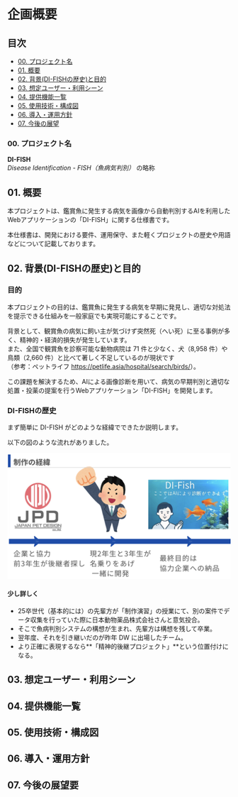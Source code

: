 # 企画概要

## **目次**

- [00. プロジェクト名](#00-プロジェクト名)
- [01. 概要](#01-概要)
- [02. 背景(DI-FISHの歴史)と目的](#02-背景di-fishの歴史と目的)
- [03. 想定ユーザー・利用シーン](#03-想定ユーザー利用シーン)
- [04. 提供機能一覧](#04-提供機能一覧)
- [05. 使用技術・構成図](#05-使用技術構成図)
- [06. 導入・運用方針](#06-導入運用方針)
- [07. 今後の展望](#07-今後の展望)

### **00. プロジェクト名**

**DI-FISH**  
*Disease Identification - FISH（魚病気判別）* の略称

## **01. 概要**
本プロジェクトは、鑑賞魚に発生する病気を画像から自動判別するAIを利用したWebアプリケーションの「DI-FISH」に関する仕様書です。  

本仕様書は、開発における要件、運用保守、また軽くプロジェクトの歴史や用語などについて記載しております。

## **02. 背景(DI-FISHの歴史)と目的**

### **目的**

本プロジェクトの目的は、鑑賞魚に発生する病気を早期に発見し、適切な対処法を提示できる仕組みを一般家庭でも実現可能にすることです。

背景として、観賞魚の病気に飼い主が気づけず突然死（へい死）に至る事例が多く、精神的・経済的損失が発生しています。  
また、全国で観賞魚を診察可能な動物病院は 71 件と少なく、犬（8,958 件）や鳥類（2,660 件）と比べて著しく不足しているのが現状です  
（参考：ペットライフ <https://petlife.asia/hospital/search/birds/>）。

この課題を解決するため、AIによる画像診断を用いて、病気の早期判別と適切な処置・投薬の提案を行うWebアプリケーション「DI-FISH」を開発します。

### **DI-FISHの歴史**

まず簡単に DI-FISH がどのような経緯でできたか説明します。

以下の図のような流れがありました。

![alt text](assets/pictures/image.png)

#### 少し詳しく

- 25卒世代（基本的には）の先輩方が「制作演習」の授業にて、別の案件でデータ収集を行っていた際に日本動物薬品株式会社さんと意気投合。
- そこで魚病判別システムの構想が生まれ、先輩方は構想を残して卒業。
- 翌年度、それを引き継いだのが昨年 DW に出場したチーム。
- より正確に表現するなら**「精神的後継プロジェクト」**という位置付けになる。

## **03. 想定ユーザー・利用シーン**

## **04. 提供機能一覧**

## **05. 使用技術・構成図**

## **06. 導入・運用方針**

## **07. 今後の展望要**
